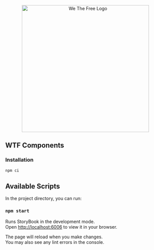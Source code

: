 <p align="center"><a href="https://mystats.wtf" target="_blank"><img src="https://github.com/WeTheFreeAnimalRights/MyStats.wtf-new/blob/main/public/images/wtf-logo-badge.png?raw=true" width="400" alt="We The Free Logo"></a></p>

## WTF Components

### Installation

```bash
npm ci
```

## Available Scripts

In the project directory, you can run:

### `npm start`

Runs StoryBook in the development mode.\
Open [http://localhost:6006](http://localhost:6006) to view it in your browser.

The page will reload when you make changes.\
You may also see any lint errors in the console.
